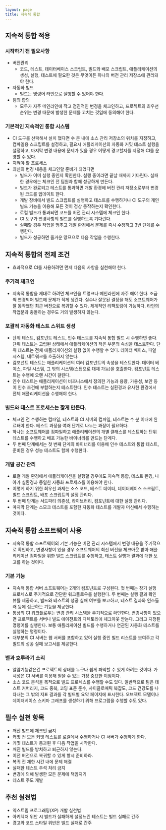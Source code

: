 ```yaml
---
layout: page
title: 지속적 통합
---
```


## 지속적 통합 적용
### 시작하기 전 필요사항
- 버전관리
	- 코드, 테스트, 데이터베이스 스크립트, 빌드와 배포 스크립트, 애플리케이션의 생성, 실행, 테스트에 필요한 것은 무엇이든 하나의 버전 관리 저장소에 관리돼야 한다.
- 자동화 빌드
	- 빌드는 명령어 라인으로 실행할 수 있어야 한다.
- 팀의 합의
	- 모두가 자주 메인라인에 작고 점진적인 변경을 체크인하고, 프로젝트의 최우선순위는 변경 때문에 발생한 문제를 고치는 것임에 동의해야 한다.
	
### 기본적인 지속적인 통합 시스템
- CI 도구를 선택해서 설치 했다면 수 분 내에 소스 관리 저장소의 위치를 지정하고, 컴파일용 스크립트를 설정하고, 필요시 애플리케이션의 자동화 커밋 테스트 실행을 설정하고, 마지막 변경 내용에 문제가 있을 경우 어떻게 경고할지를 지정해 CI를 운영할 수 있다.
- 지켜야 할 프로세스
- 최신의 변경 내용을 체크인할 준비가 되었다면
	- 빌드가 이미 실행 중인지 확인한다. 실행 중이라면 끝날 때까지 기다린다. 실패한 경우에는 체크인 전 팀원과 함께 성공하게 만든다.
	- 빌드가 완료되고 테스트를 통과하면 개발 환경에 버전 관리 저장소로부터 변경된 코드를 업데이트 한다.
	- 개발 장비에서 빌드 스크립트를 실행하고 테스트를 수행하거나 CI 도구의 개인 빌드 기능을 이용해 모든 것이 정상 동작하는지 확인한다.
	- 로컬 빌드가 통과되면 코드를 버전 관리 시스템에 체크인 한다.
	- CI 도구가 변경사항의 빌드를 실행하도록 기다린다.
	- 실패할 경우 작업을 멈추고 개발 환경에서 문제를 즉시 수정하고 3번 단계를 수행한다.
	- 빌드가 성공하면 즐거운 망므으로 다음 작업을 수행한다.

## 지속적 통합의 전제 조건
- 효과적으로 CI를 사용하려면 먼저 다음의 사항을 실천해야 한다.

### 주기적 체크인
- 지속적 통합을 제대로 하려면 체크인을 트렁크나 메인라인에 자주 해야 한다. 조금씩 변경되어 빌드에 문제가 적게 생긴다. 실수나 잘못된 결정을 해도 소프트웨어가 잘 동작했던 최근 버전으로 복귀할 수 있다. 체계적인 리팩토링이 가능하다. 타인의 작업분과 충돌하는 경우도 거의 발생하지 않는다. 

### 포괄적 자동화 테스트 스위트 생성
- 단위 테스트, 컴포넌트 테스트, 인수 테스트를 지속적 통합 빌드 시 수행하면 좋다. 단위 테스트는 고립된 상태에서 애플리케이션의 작은 부분의 속성을 테스트한다. 단위 테스트는 전체 애플리케이션의 실행 없이 수행할 수 있다. 데이터 베이스, 파일 시스템, 네트워크를 호출하지 않는다. 
- 컴포넌트 테스트는 애플리케이션의 여러 컴포넌트의 속성을 테스트한다. 데이터 베이스, 파일 시스템, 그 밖의 시스템(스텁으로 대체 가능)을 호출한다. 컴포넌트 테스트는 수행에 오랜 시간이 걸린다.
- 인수 테스트는 애플리케이션이 비즈니스에서 정의한 기능과 용량, 가용성, 보안 등이 인수 조건에 부합하는지 테스트한다. 인수 테스트는 실환경과 유사한 환경에서 전체 애플리케이션을 수행해야 한다. 

### 빌드와 테스트 프로세스는 짧게 만든다.
- 체크인 전 수행하는 컴파일, 테스트와 CI 서버의 컴파일, 테스트는 수 분 이내에 완료돼야 한다.
테스트 과정을 여러 단계로 나누는 과정이 필요하다.
- 하나는 소프트웨어를 컴파일하고 애플리케이션의 개별 클래스를 테스트하는 단위 테스트를 수행하고 배포 가능한 바이너리를 만드는 단계다.
- 두 번째 단계에서는 첫 번째 단계의 바이너리를 이용해 인수 테스트와 통합 테스트, 준비된 경우 성능 테스트도 함께 수행한다.

### 개발 공간 관리
- 로컬 개발 환경에서 애플리케이션을 실행할 경우에도 지속적 통합, 테스트 환경, 나아가 실환경과 동일한 자동화 프로세스를 이용해야 한다.
- 이렇게 하기 위한 최우선 과제는 소스 코드, 테스트 데이터, 데이터베이스 스크립트, 빌드 스크립트, 배포 스크립트의 설정 관리다.
- 두 번째 단계는 서드파티 의존성, 라이브러리, 컴포넌트에 대한 설정 관리다.
- 마지막 단계는 스모크 테스트를 포함한 자동화 테스트를 개발자 머신에서 수행하는 것이다.

## 지속적 통합 소프트웨어 사용
- 지속적 통합 소프트웨어의 기본 기능은 버전 관리 시스템에서 변경 내용을 주기적으로 확인하고, 변경사항이 있을 경우 소프트웨어의 최신 버전을 체크아웃 받아 애플리케이션 컴파일을 위한 빌드 스크립트를 수행하고, 테스트 실행과 결과에 대한 보고를 하는 것이다.

### 기본 기능
- 지속적 통합 서버 소프트웨어는 2개의 컴포넌트로 구성된다. 첫 번째는 장기 실행 프로세스로 주기적으로 간단한 워크플로우를 실행한다. 두 번째는 실행 결과 확인 뷰를 제공하고, 빌드와 테스트의 성공 실패 여부를 보고하고, 테스트 결과와 인스톨러 등에 접근하는 기능을 제공한다. 
- 통상의 CI 워크플로우는 변경 관리 시스템을 주기적으로 확인한다. 변경사항이 있으면 프로젝트를 서버나 빌드 에이전트의 디렉토리에 체크아웃 받는다. 그리고 지정된 명령어를 실행한다. 보통 애플리케이션 빌드를 수행하거나 연관된 자동화 테스트를 실행하는 명령이다. 
- 대부분의 CI 서버는 웹 서버를 포함하고 있어 실행 중인 빌드 리스트를 보여주고 각 빌드의 성공 실패 보고서를 제공한다.

### 벨과 호루라기 소리
- 알람기능같은건 프로젝트의 상태를 누구나 쉽게 파악할 수 있게 하려는 것이다. 가시성은 CI 서버를 이용해 얻을 수 있는 가장 중요한 이점이다.
- 소스 코드 분석을 목적으로 빌드 프로세스를 수행할 수도 있다. 일반적으로 팀은 테스트 커버리지, 코드 중복, 코딩 표준 준수, 사이클로매틱 복잡도, 코드 건강도를 나타내는 그 밖의 지표 결과를 각 빌드별 요약 페이지에 표시한다. 오브젝트 모델이나 데이터베이스 스키마 그래프를 생성하기 위해 프로그램을 수행할 수도 있다.

## 필수 실천 항목
- 깨진 빌드에 체크인 금지
- 커밋 전 모든 커밋 테스트를 로컬에서 수행하거나 CI 서버가 수행하게 한다.
- 커밋 테스트가 통과된 후 다음 작업을 시작한다.
- 깨진 빌드를 방치하고 퇴근하지 않는다.
- 이전 버전으로 복귀할 수 있게 항시 준비하라.
- 복귀 전 제한 시간 내에 문제 해결
- 실패한 테스트 주석 처리 금지
- 변경에 의해 발생한 모든 문제에 책임지기
- 테스트 주도 개발

## 추천 실천법
- 익스트림 프로그래밍(XP) 개발 실천법
- 아키텍처 위반 시 빌드가 실패하게 설정느린 테스트는 빌드 실패로 간주
- 경고와 코드 스타일 위반은 빌드 실패로 간주

